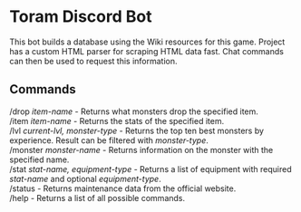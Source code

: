 # Toram Discord Bot
This bot builds a database using the Wiki resources for this game. Project has a custom HTML parser for scraping HTML data fast. Chat commands can then be used to request this information.

## Commands
/drop _item-name_ - Returns what monsters drop the specified item.<br/>
/item _item-name_ - Returns the stats of the specified item.<br/>
/lvl _current-lvl, monster-type_ - Returns the top ten best monsters by experience. Result can be filtered with _monster-type_.<br/>
/monster _monster-name_ - Returns information on the monster with the specified name.<br/>
/stat _stat-name, equipment-type_ - Returns a list of equipment with required _stat-name_ and optional _equipment-type_.<br/>
/status - Returns maintenance data from the official website.<br/>
/help - Returns a list of all possible commands.
